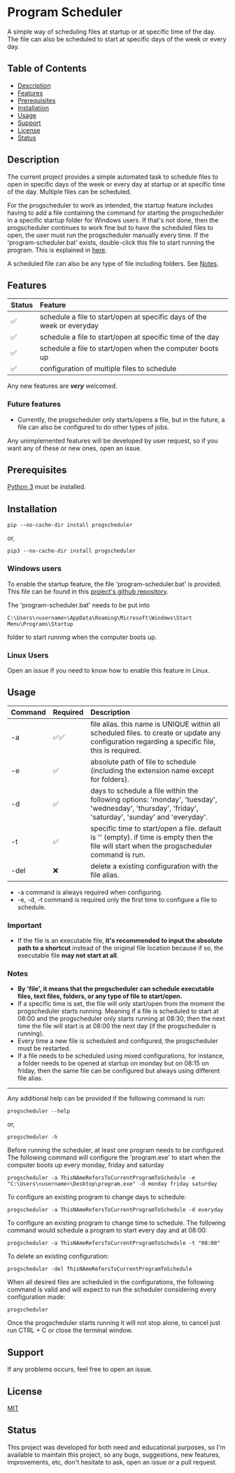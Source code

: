 # Program Scheduler

A simple way of scheduling files at startup or at specific time of the day. The file can also be scheduled to start at specific days of the week or every day. 

## Table of Contents

- [Description](#description)
- [Features](#features)
- [Prerequisites](#prerequisites)
- [Installation](#installation)
- [Usage](#usage)
- [Support](#support)
- [License](#license)
- [Status](#status)

<a name="description"></a>

## Description

The current project provides a simple automated task to schedule files to open in specific days of the week or every day at startup or at specific time of the day. Multiple files can be scheduled.

For the progscheduler to work as intended, the startup feature includes having to add a file containing the command for starting the progscheduler in a specific startup folder for Windows users. If that's not done, then the progscheduler continues to work fine but to have the scheduled files to open, the user must run the progscheduler manually every time. If the 'program-scheduler.bat' exists, double-click this file to start running the program. This is explained in [here](#installation).

A scheduled file can also be any type of file including folders. See [Notes](#notes).

<a name="features"></a>

## Features

| Status | Feature                                                                |
|:-------|:-----------------------------------------------------------------------|
| ✅      | schedule a file to start/open at specific days of the week or everyday |
| ✅      | schedule a file to start/open at specific time of the day              |
| ✅      | schedule a file to start/open when the computer boots up               |
| ✅      | configuration of multiple files to schedule                            |

Any new features are **_very_** welcomed.

### Future features

- Currently, the progscheduler only starts/opens a file, but in the future, a file can also be configured to do other types of jobs.

Any unimplemented features will be developed by user request, so if you want any of these or new ones, open an issue.

<a name="prerequisites"></a>

## Prerequisites

[Python 3](https://www.python.org/downloads/) must be installed.

<a name="installation"></a>

## Installation

```
pip --no-cache-dir install progscheduler
```

or,

```
pip3 --no-cache-dir install progscheduler
```

### Windows users
To enable the startup feature, the file 'program-scheduler.bat' is provided. This file can be found in this [project's github repository](https://github.com/zaytiri/program-scheduler/blob/main/program-scheduler.bat). 

The 'program-scheduler.bat' needs to be put into 
```
C:\Users\<username>\AppData\Roaming\Microsoft\Windows\Start Menu\Programs\Startup 
```
folder to start running when the computer boots up.

### Linux Users
Open an issue if you need to know how to enable this feature in Linux.


## Usage

| Command | Required | Description                                                                                                                                        |
|:--------|----------|:---------------------------------------------------------------------------------------------------------------------------------------------------|
| -a      | ✅✅       | file alias. this name is UNIQUE within all scheduled files. to create or update any configuration regarding a specific file, this is required.     |
| -e      | ✅        | absolute path of file to schedule (including the extension name except for folders).                                                               |
| -d      | ✅        | days to schedule a file within the following options: 'monday', 'tuesday', 'wednesday', 'thursday', 'friday', 'saturday', 'sunday' and 'everyday'. |
| -t      | ✅        | specific time to start/open a file. default is '' (empty). if time is empty then the file will start when the progscheduler command is run.        |
| -del    | ❌        | delete a existing configuration with the file alias.                                                                                               |
- -a command is always required when configuring.
- -e, -d, -t command is required only the first time to configure a file to schedule.


<a name="important"></a>

### Important
- If the file is an executable file, **it's recommended to input the absolute path to a shortcut** instead of the original file location because if so, the executable file **may not start at all**.

<a name="notes"></a>

### Notes

- **By 'file', it means that the progscheduler can schedule executable files, text files, folders, or any type of file to start/open.**
- If a specific time is set, the file will only start/open from the moment the progscheduler starts running. Meaning if a file is scheduled to start at 08:00 and the progscheduler only starts running at 08:30, then the next time the file will start is at 08:00 the next day (if the progscheduler is running).
- Every time a new file is scheduled and configured, the progscheduler must be restarted.
- If a file needs to be scheduled using mixed configurations, for instance, a folder needs to be opened at startup on monday but on 08:15 on friday, then the same file can be configured but always using different file alias.

---

Any additional help can be provided if the following command is run:

```
progscheduler --help
```
or,
```
progscheduler -h
```

Before running the scheduler, at least one program needs to be configured. The following command will configure the 'program.exe' to start when the computer boots up every monday, friday and saturday
```
progscheduler -a ThisNAmeRefersToCurrentProgramToSchedule -e "C:\Users\<username>\Desktop\program.exe" -d monday friday saturday
```

To configure an existing program to change days to schedule:
```
progscheduler -a ThisNAmeRefersToCurrentProgramToSchedule -d everyday
```

To configure an existing program to change time to schedule. The following command would schedule a program to start every day and at 08:00:
```
progscheduler -a ThisNAmeRefersToCurrentProgramToSchedule -t "08:00"
```

To delete an existing configuration:
```
progscheduler -del ThisNAmeRefersToCurrentProgramToSchedule
```

When all desired files are scheduled in the configurations, the following command is valid and will expect to run the scheduler considering every configuration made:
```
progscheduler
```

Once the progscheduler starts running it will not stop alone, to cancel just run CTRL + C or close the terminal window.

<a name="support"></a>

## Support
 If any problems occurs, feel free to open an issue.

<a name="license"></a>

## License

[MIT](https://choosealicense.com/licenses/mit/)

<a name="status"></a>

## Status

This project was developed for both need and educational purposes, so I'm available to maintain this project, so any bugs, suggestions, new features, improvements, etc, don't hesitate to ask, open an issue or a pull request.